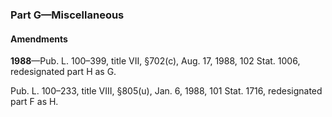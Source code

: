 ### Part G—Miscellaneous ###

#### Amendments ####

**1988**—Pub. L. 100–399, title VII, §702(c), Aug. 17, 1988, 102 Stat. 1006, redesignated part H as G.

Pub. L. 100–233, title VIII, §805(u), Jan. 6, 1988, 101 Stat. 1716, redesignated part F as H.